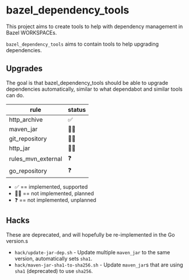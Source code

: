 # bazel_dependency_tools

This project aims to create tools to help with dependency management in Bazel WORKSPACEs.

`bazel_dependency_tools` aims to contain tools to help upgrading dependencies.

## Upgrades

The goal is that bazel_dependency_tools should be able to upgrade dependencies automatically, similar to what dependabot and similar tools can do.

| rule | status |
|------|--------|
| http_archive | ✅ |
| maven_jar | 🙅‍♂️ |
| git_repository | 🙅‍♂️ |
| http_jar | 🙅‍♂️ |
| rules_mvn_external | ❓ |
| go_repository  | ❓ |

* ✅ == implemented, supported
* 🙅‍♂ == not implemented, planned
* ❓ == not implemented, unplanned

## Hacks

These are deprecated, and will hopefully be re-implemented in the Go version.s

* `hack/update-jar-dep.sh` - Update multiple `maven_jar` to the same version, automatically sets `sha1`.
* `hack/maven-jar-sha1-to-sha256.sh` - Update `maven_jar`s that are using `sha1` (deprecated) to use `sha256`.
